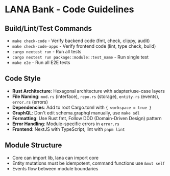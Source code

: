 # LANA Bank - Code Guidelines

## Build/Lint/Test Commands
- `make check-code` - Verify backend code (fmt, check, clippy, audit)
- `make check-code-apps` - Verify frontend code (lint, type check, build)
- `cargo nextest run` - Run all tests
- `cargo nextest run package::module::test_name` - Run single test
- `make e2e` - Run all E2E tests

## Code Style
- **Rust Architecture**: Hexagonal architecture with adapter/use-case layers
- **File Naming**: `mod.rs` (interface), `repo.rs` (storage), `entity.rs` (events), `error.rs` (errors)
- **Dependencies**: Add to root Cargo.toml with `{ workspace = true }`
- **GraphQL**: Don't edit schema.graphql manually, use `make sdl`
- **Formatting**: Use Rust fmt, Follow DDD (Domain-Driven Design) pattern
- **Error Handling**: Module-specific errors in `error.rs`
- **Frontend**: NextJS with TypeScript, lint with `pnpm lint`

## Module Structure
- Core can import lib, lana can import core
- Entity mutations must be idempotent, command functions use `&mut self`
- Events flow between module boundaries